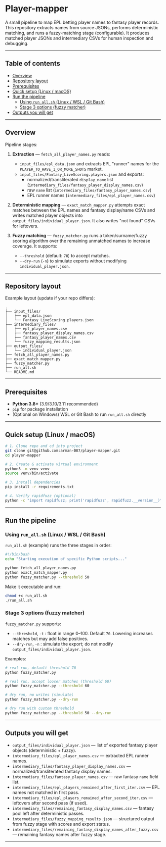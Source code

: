 
# Player-mapper

A small pipeline to map EPL betting player names to fantasy player records.  
This repository extracts names from source JSONs, performs deterministic matching, and runs a fuzzy-matching stage (configurable). It produces matched player JSONs and intermediary CSVs for human inspection and debugging.

---

## Table of contents

- [Overview](#overview)  
- [Repository layout](#repository-layout)  
- [Prerequisites](#prerequisites)  
- [Quick setup (Linux / macOS)](#quick-setup-linux--macos)  
- [Run the pipeline](#run-the-pipeline)  
  - [Using `run_all.sh` (Linux / WSL / Git Bash)](#using-run_allsh-linux--wsl--git-bash)  
  - [Stage 3 options (fuzzy matcher)](#stage-3-options-fuzzy-matcher)  
- [Outputs you will get](#outputs-you-will-get)  

---

## Overview

Pipeline stages:

1. **Extraction** — `fetch_all_player_names.py` reads:
   - `input_files/epl_data.json` and extracts EPL "runner" names for the `PLAYER_TO_HAVE_1_OR_MORE_SHOTS` market.
   - `input_files/Fantasy_LiveScoring.players.json` and exports:
     - normalized/transliterated `display_name` list (`intermediary_files/fantasy_player_display_names.csv`)
     - raw `name` list (`intermediary_files/fantasy_player_names.csv`)
     - EPL runner names (`intermediary_files/epl_player_names.csv`)

2. **Deterministic mapping** — `exact_match_mapper.py` attempts exact matches between the EPL names and fantasy display/name CSVs and writes matched player objects into `output_files/individual_player.json`. It also writes "not found" CSVs for leftovers.

3. **Fuzzy matching** — `fuzzy_matcher.py` runs a token/surname/fuzzy scoring algorithm over the remaining unmatched names to increase coverage. It supports:
   - `--threshold` (default: `70`) to accept matches.
   - `--dry-run` (`-n`) to simulate exports without modifying `individual_player.json`.

---

## Repository layout

Example layout (update if your repo differs):

```
.
├── input_files/
│   ├── epl_data.json
│   └── Fantasy_LiveScoring.players.json
├── intermediary_files/
│   ├── epl_player_names.csv
│   ├── fantasy_player_display_names.csv
│   ├── fantasy_player_names.csv
│   └── fuzzy_mapping_results.json
├── output_files/
│   └── individual_player.json
├── fetch_all_player_names.py
├── exact_match_mapper.py
├── fuzzy_matcher.py
├── run_all.sh
└── README.md
```

---

## Prerequisites

- **Python 3.8+** (3.9/3.10/3.11 recommended)
- `pip` for package installation
- (Optional on Windows) WSL or Git Bash to run `run_all.sh` directly

---

## Quick setup (Linux / macOS)

```bash
# 1. Clone repo and cd into project
git clone git@github.com:arman-007/player-mapper.git
cd player-mapper

# 2. Create & activate virtual environment
python3 -m venv venv
source venv/bin/activate

# 3. Install dependencies
pip install -r requirements.txt

# 4. Verify rapidfuzz (optional)
python -c "import rapidfuzz; print('rapidfuzz', rapidfuzz.__version__)"
```

---

## Run the pipeline

### Using `run_all.sh` (Linux / WSL / Git Bash)

`run_all.sh` (example) runs the three stages in order:

```bash
#!/bin/bash
echo "Starting execution of specific Python scripts..."

python fetch_all_player_names.py
python exact_match_mapper.py
python fuzzy_matcher.py --threshold 50
```

Make it executable and run:

```bash
chmod +x run_all.sh
./run_all.sh
```


### Stage 3 options (fuzzy matcher)

`fuzzy_matcher.py` supports:

- `--threshold`, `-t` : float in range 0–100. Default `70`. Lowering increases matches but may add false positives.
- `--dry-run`, `-n` : simulate the export; do not modify `output_files/individual_player.json`.

Examples:

```bash
# real run, default threshold 70
python fuzzy_matcher.py

# real run, accept looser matches (threshold 60)
python fuzzy_matcher.py --threshold 60

# dry run, no writes (simulate)
python fuzzy_matcher.py --dry-run

# dry run with custom threshold
python fuzzy_matcher.py --threshold 50 --dry-run
```

---

## Outputs you will get

- `output_files/individual_player.json` — list of exported fantasy player objects (deterministic + fuzzy).
- `intermediary_files/epl_player_names.csv` — extracted EPL runner names.
- `intermediary_files/fantasy_player_display_names.csv` — normalized/transliterated fantasy display names.
- `intermediary_files/fantasy_player_names.csv` — raw fantasy `name` field list.
- `intermediary_files/epl_players_remained_after_first_iter.csv` — EPL names not matched in first pass.
- `intermediary_files/epl_players_remained_after_second_iter.csv` — leftovers after second pass (if used).
- `intermediary_files/remaining_fantasy_display_names.csv` — fantasy pool left after deterministic passes.
- `intermediary_files/fuzzy_mapping_results.json` — structured output from fuzzy stage with scores and export status.
- `intermediary_files/remaining_fantasy_display_names_after_fuzzy.csv` — remaining fantasy names after fuzzy stage.

---
